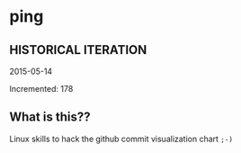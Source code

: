 # ping

## HISTORICAL ITERATION
2015-05-14

Incremented: 178

## What is this?? 
Linux skills to hack the github commit visualization chart `;-)`
